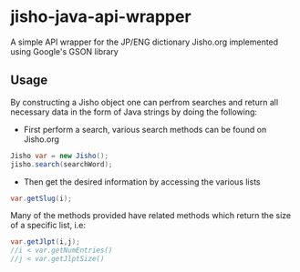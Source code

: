 # jisho-java-api-wrapper
 A simple API wrapper for the JP/ENG dictionary Jisho.org implemented using Google's GSON library

 ## Usage
 By constructing a Jisho object one can perfrom searches and return all necessary data
 in the form of Java strings by doing the following:
 
 * First perform a search, various search methods can be found on Jisho.org
 ```java
Jisho var = new Jisho();
jisho.search(searchWord); 
```
* Then get the desired information by accessing the various lists
```java
var.getSlug(i);
```

Many of the methods provided have related methods which return the size of a specific list, i.e:
```java
var.getJlpt(i,j);
//i < var.getNumEntries()
//j < var.getJlptSize()
```